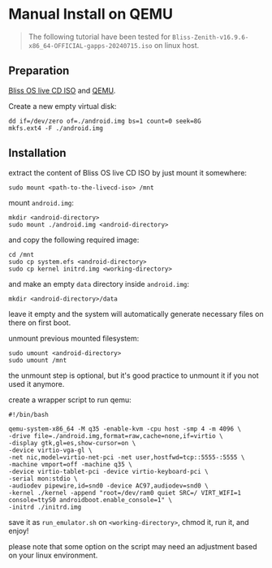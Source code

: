 # Manual Install on QEMU

> The following tutorial have been tested for `Bliss-Zenith-v16.9.6-x86_64-OFFICIAL-gapps-20240715.iso` on linux host.

## Preparation

[Bliss OS live CD ISO](https://blissos.org/index.html#download) and [QEMU](https://www.qemu.org/download/#windows).

Create a new empty virtual disk:

```
dd if=/dev/zero of=./android.img bs=1 count=0 seek=8G
mkfs.ext4 -F ./android.img
```

## Installation

extract the content of Bliss OS live CD ISO by just mount it somewhere:

```
sudo mount <path-to-the-livecd-iso> /mnt
```

mount `android.img`:

```
mkdir <android-directory>
sudo mount ./android.img <android-directory>
```

and copy the following required image:

```
cd /mnt
sudo cp system.efs <android-directory>
sudo cp kernel initrd.img <working-directory>
```

and make an empty `data` directory inside `android.img`:

```
mkdir <android-directory>/data
```

leave it empty and the system will automatically generate necessary files on there on first boot.

unmount previous mounted filesystem:
```
sudo umount <android-directory>
sudo umount /mnt
```

the unmount step is optional, but it's good practice to unmount it if you not used it anymore.

create a wrapper script to run qemu:

```
#!/bin/bash

qemu-system-x86_64 -M q35 -enable-kvm -cpu host -smp 4 -m 4096 \
-drive file=./android.img,format=raw,cache=none,if=virtio \
-display gtk,gl=es,show-cursor=on \
-device virtio-vga-gl \
-net nic,model=virtio-net-pci -net user,hostfwd=tcp::5555-:5555 \
-machine vmport=off -machine q35 \
-device virtio-tablet-pci -device virtio-keyboard-pci \
-serial mon:stdio \
-audiodev pipewire,id=snd0 -device AC97,audiodev=snd0 \
-kernel ./kernel -append "root=/dev/ram0 quiet SRC=/ VIRT_WIFI=1 console=ttyS0 androidboot.enable_console=1" \
-initrd ./initrd.img
```

save it as `run_emulator.sh` on `<working-directory>`, chmod it, run it, and enjoy!

please note that some option on the script may need an adjustment based on your linux environment.

